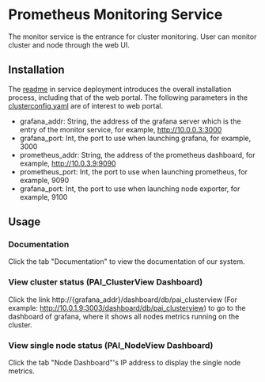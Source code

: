 # Prometheus Monitoring Service
The monitor service is the entrance for cluster monitoring.
User can monitor cluster and node through the web UI.

## Installation
The [readme](../service-deployment/README.md) in service deployment introduces the overall installation process, including that of the web portal. 
The following parameters in the [clusterconfig.yaml](../service-deployment/clusterconfig-example.yaml) are of interest to web portal.
* grafana_addr: String, the address of the grafana server which is the entry of the monitor service, for example, http://10.0.0.3:3000
* grafana_port: Int, the port to use when launching grafana, for example, 3000
* prometheus_addr: String, the address of the prometheus dashboard, for example, http://10.0.3.9:9090
* prometheus_port: Int, the port to use when launching prometheus, for example, 9090
* grafana_port: Int, the port to use when launching node exporter, for example, 9100

## Usage

### Documentation
Click the tab "Documentation" to view the documentation of our system.

### View cluster status (PAI_ClusterView Dashboard)


Click the link http://{grafana_addr}/dashboard/db/pai_clusterview (For example: http://10.0.1.9:3003/dashboard/db/pai_clusterview) to go to the dashboard of grafana, where it shows all nodes metrics running on the cluster.

### View single node status (PAI_NodeView Dashboard)
Click the tab "Node Dashboard"'s IP address to display the single node metrics. 

